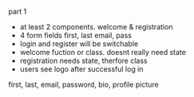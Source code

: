 part 1

-   at least 2 components. welcome & registration
-   4 form fields first, last email, pass
-   login and register will be switchable
-   welcome fuction or class. doesnt really need state
-   registration needs state, therfore class
-   users see logo after successful log in

first, last, email, password, bio, profile picture
